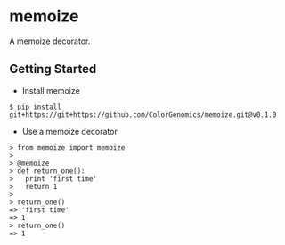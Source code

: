 # memoize

A memoize decorator.

## Getting Started

* Install memoize
```
$ pip install git+https://git+https://github.com/ColorGenomics/memoize.git@v0.1.0
```

* Use a memoize decorator
```
> from memoize import memoize
>
> @memoize
> def return_one():
>   print 'first time'
>   return 1
>
> return_one()
=> 'first time'
=> 1
> return_one()
=> 1
```
